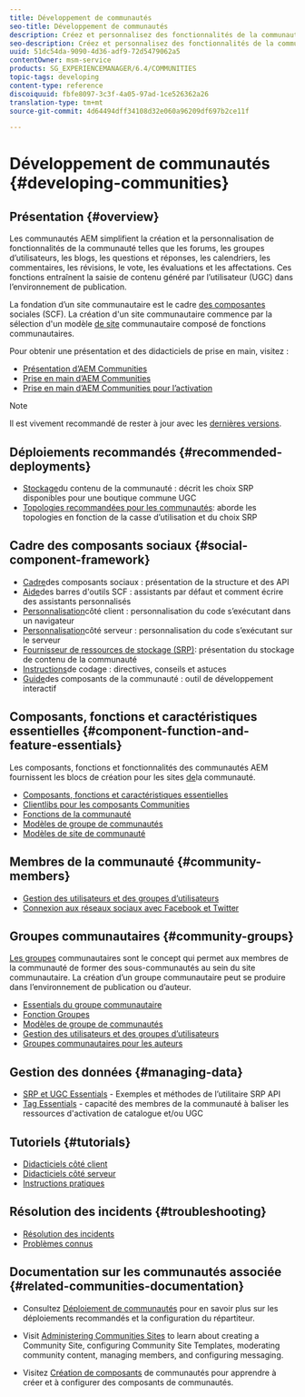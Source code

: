 ```yaml
---
title: Développement de communautés
seo-title: Développement de communautés
description: Créez et personnalisez des fonctionnalités de la communauté telles que des forums, des groupes d’utilisateurs, etc.
seo-description: Créez et personnalisez des fonctionnalités de la communauté telles que des forums, des groupes d’utilisateurs, etc.
uuid: 51dc54da-9090-4d36-adf9-72d5479062a5
contentOwner: msm-service
products: SG_EXPERIENCEMANAGER/6.4/COMMUNITIES
topic-tags: developing
content-type: reference
discoiquuid: fbfe8097-3c3f-4a05-97ad-1ce526362a26
translation-type: tm+mt
source-git-commit: 4d64494dff34108d32e060a96209df697b2ce11f

---
```



# Développement de communautés {#developing-communities}

## Présentation {#overview}

Les communautés AEM simplifient la création et la personnalisation de fonctionnalités de la communauté telles que les forums, les groupes d’utilisateurs, les blogs, les questions et réponses, les calendriers, les commentaires, les révisions, le vote, les évaluations et les affectations. Ces fonctions entraînent la saisie de contenu généré par l’utilisateur (UGC) dans l’environnement de publication.

La fondation d’un site [](overview.md#communitiessites) communautaire est le cadre [des composantes](scf.md) sociales (SCF). La création d&#39;un site communautaire commence par la sélection d&#39;un modèle [de site](sites-console.md) communautaire composé de fonctions [](functions.md)communautaires.

Pour obtenir une présentation et des didacticiels de prise en main, visitez :

* [Présentation d’AEM Communities](overview.md)
* [Prise en main d’AEM Communities](getting-started.md)
* [Prise en main d’AEM Communities pour l’activation](getting-started-enablement.md)

>[!NOTE]
>
>Il est vivement recommandé de rester à jour avec les [dernières versions](deploy-communities.md#latest-releases).

## Déploiements recommandés {#recommended-deployments}

* [Stockage](working-with-srp.md)du contenu de la communauté : décrit les choix SRP disponibles pour une boutique commune UGC
* [Topologies recommandées pour les communautés](topologies.md): aborde les topologies en fonction de la casse d’utilisation et du choix SRP

## Cadre des composants sociaux {#social-component-framework}

* [Cadre](scf.md)des composants sociaux : présentation de la structure et des API
* [Aide](handlebars-helpers.md)des barres d&#39;outils SCF : assistants par défaut et comment écrire des assistants personnalisés
* [Personnalisation](client-customize.md)côté client : personnalisation du code s’exécutant dans un navigateur
* [Personnalisation](server-customize.md)côté serveur : personnalisation du code s’exécutant sur le serveur
* [Fournisseur de ressources de stockage (SRP)](srp.md): présentation du stockage de contenu de la communauté
* [Instructions](code-guide.md)de codage : directives, conseils et astuces
* [Guide](components-guide.md)des composants de la communauté : outil de développement interactif

## Composants, fonctions et caractéristiques essentielles {#component-function-and-feature-essentials}

Les composants, fonctions et fonctionnalités des communautés AEM fournissent les blocs de création pour les sites [de](sites-console.md)la communauté.

* [Composants, fonctions et caractéristiques essentielles](essentials.md)
* [Clientlibs pour les composants Communities](clientlibs.md)
* [Fonctions de la communauté](functions.md)
* [Modèles de groupe de communautés](tools-groups.md)
* [Modèles de site de communauté](sites.md)

## Membres de la communauté {#community-members}

* [Gestion des utilisateurs et des groupes d’utilisateurs](users.md)
* [Connexion aux réseaux sociaux avec Facebook et Twitter](social-login.md)

## Groupes communautaires {#community-groups}

[Les groupes](overview.md#communitygroups) communautaires sont le concept qui permet aux membres de la communauté de former des sous-communautés au sein du site communautaire. La création d’un groupe communautaire peut se produire dans l’environnement de publication ou d’auteur.

* [Essentials du groupe communautaire](essentials-groups.md)
* [Fonction Groupes](functions.md#groups-function)
* [Modèles de groupe de communautés](tools-groups.md)
* [Gestion des utilisateurs et des groupes d’utilisateurs](users.md)
* [Groupes communautaires pour les auteurs](creating-groups.md)

## Gestion des données {#managing-data}

* [SRP et UGC Essentials](srp-and-ugc.md) - Exemples et méthodes de l’utilitaire SRP API
* [Tag Essentials](tag.md) - capacité des membres de la communauté à baliser les ressources d&#39;activation de catalogue et/ou UGC

## Tutoriels {#tutorials}

* [Didacticiels côté client](tutorials.md#client-side-customization)
* [Didacticiels côté serveur](tutorials.md#server-side-customization)
* [Instructions pratiques](tutorials.md#how-to-instructions)

## Résolution des incidents {#troubleshooting}

* [Résolution des incidents](troubleshooting.md)
* [Problèmes connus](/help/release-notes/known-issues.md)

## Documentation sur les communautés associée {#related-communities-documentation}

* Consultez [Déploiement de communautés](deploy-communities.md) pour en savoir plus sur les déploiements recommandés et la configuration du répartiteur.

* Visit [Administering Communities Sites](administer-landing.md) to learn about creating a Community Site, configuring Community Site Templates, moderating community content, managing members, and configuring messaging.

* Visitez [Création de composants](author-communities.md) de communautés pour apprendre à créer et à configurer des composants de communautés.

